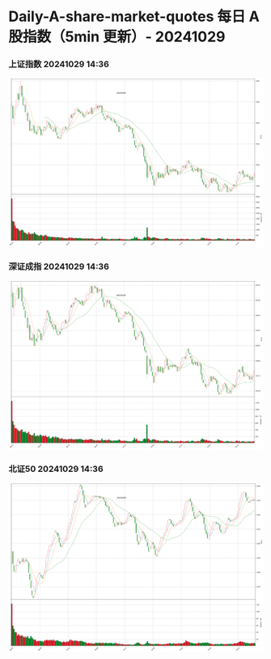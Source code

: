 
# Daily-A-share-market-quotes 每日 A 股指数（5min 更新）- 20241029

### 上证指数 20241029 14:36
![](./fig/2024/10/20241029-sh000001.png)

### 深证成指 20241029 14:36
![](./fig/2024/10/20241029-sz399001.png)

### 北证50 20241029 14:36
![](./fig/2024/10/20241029-bj899050.png)
